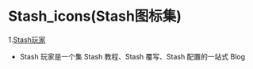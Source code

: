 # Stash_icons(Stash图标集)
1.[Stash玩家](https://clashios.app/)
  - Stash 玩家是一个集 Stash 教程、Stash 覆写、Stash 配置的一站式 Blog
